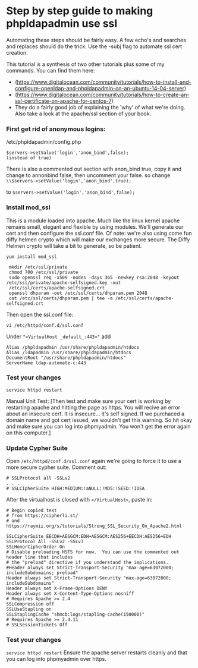 # Step by step guide to making phpldapadmin use ssl

Automating these steps should be fairly easy.  A few echo's and searches and replaces should do the trick.  Use the -subj
flag to automate ssl cert creation.

This tutorial is a synthesis of two other tutorials plus some of my commands.  You can find them here:    
   * (https://www.digitalocean.com/community/tutorials/how-to-install-and-configure-openldap-and-phpldapadmin-on-an-ubuntu-14-04-server)
   * (https://www.digitalocean.com/community/tutorials/how-to-create-an-ssl-certificate-on-apache-for-centos-7)
   * They do a fairly good job of explaining the 'why' of what we're doing.  Also take a look at the apache/ssl section of your book.


### First get rid of anonymous logins:

/etc/phpldapadmin/config.php
```
$servers->setValue('login','anon_bind',false);
(instead of true)
```

There is also a commented out section with anon_bind true, copy it and change to annonbind false, then uncomment your false.
so change `\\$servers->setValue('login','anon_bind',true);`

to `$servers->setValue('login','anon_bind',false);`

### Install mod_ssl
This is a module loaded into apache.  Much like the linux kernel apache remains small, elegant and flexible by using modules.  We'll generate our cert and then configure the ssl.conf file.  Of note: we're also using come fun diffy helmen crypto which will make our exchanges more secure.  The Diffy Helmen crypto will take a bit to generate, so be patient.  


```
yum install mod_ssl

 mkdir /etc/ssl/private
 chmod 700 /etc/ssl/private
 sudo openssl req -x509 -nodes -days 365 -newkey rsa:2048 -keyout /etc/ssl/private/apache-selfsigned.key -out
 /etc/ssl/certs/apache-selfsigned.crt
 openssl dhparam -out /etc/ssl/certs/dhparam.pem 2048
 cat /etc/ssl/certs/dhparam.pem | tee -a /etc/ssl/certs/apache-selfsigned.crt
 ```
 
 Then open the ssl.conf file:
 
 `vi /etc/httpd/conf.d/ssl.conf`


Under `"<VirtualHost _default_:443>"` add 

```
Alias /phpldapadmin /usr/share/phpldapadmin/htdocs
Alias /ldapadmin /usr/share/phpldapadmin/htdocs
DocumentRoot "/usr/share/phpldapadmin/htdocs"
ServerName ldap-automate-c:443
```

### Test your changes

`service httpd restart`


Manual Unit Test: [Then test and make sure your cert is working by restarting apache and hitting the page as https.
You will recive an error about an insecure cert.  It is insecure... it's self signed.  If we purchaced a domain name and got
cert issued, we wouldn't get this warning.  So hit okay and make sure you can log into phpmyadmin.  You won't get the error again on this computer.]


### Update Cypher Suite

Open `/etc/httpd/conf.d/ssl.conf` again we're going to force it to use a more secure cypher suite.
Comment out:

```
# SSLProtocol all -SSLv2
. . .
# SSLCipherSuite HIGH:MEDIUM:!aNULL:!MD5:!SEED:!IDEA
```

After the virtualhost is closed with `</VirtualHost>`, paste in:

```
# Begin copied text
# from https://cipherli.st/
# and https://raymii.org/s/tutorials/Strong_SSL_Security_On_Apache2.html

SSLCipherSuite EECDH+AESGCM:EDH+AESGCM:AES256+EECDH:AES256+EDH
SSLProtocol All -SSLv2 -SSLv3
SSLHonorCipherOrder On
# Disable preloading HSTS for now.  You can use the commented out header line that includes
# the "preload" directive if you understand the implications.
#Header always set Strict-Transport-Security "max-age=63072000; includeSubdomains; preload"
Header always set Strict-Transport-Security "max-age=63072000; includeSubdomains"
Header always set X-Frame-Options DENY
Header always set X-Content-Type-Options nosniff
# Requires Apache >= 2.4
SSLCompression off 
SSLUseStapling on 
SSLStaplingCache "shmcb:logs/stapling-cache(150000)" 
# Requires Apache >= 2.4.11
# SSLSessionTickets Off
```
### Test your changes

`service httpd restart` Ensure the apache server restarts cleanly and that you can log into phpmyadmin over https.
